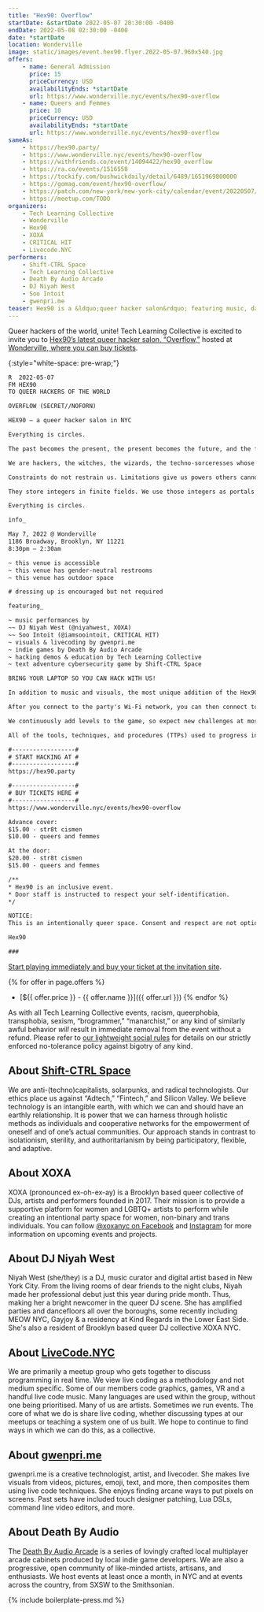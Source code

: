 ```yaml
---
title: "Hex90: Overflow"
startDate: &startDate 2022-05-07 20:30:00 -0400
endDate: 2022-05-08 02:30:00 -0400
date: *startDate
location: Wonderville
image: static/images/event.hex90.flyer.2022-05-07.960x540.jpg
offers:
    - name: General Admission
      price: 15
      priceCurrency: USD
      availabilityEnds: *startDate
      url: https://www.wonderville.nyc/events/hex90-overflow
    - name: Queers and Femmes
      price: 10
      priceCurrency: USD
      availabilityEnds: *startDate
      url: https://www.wonderville.nyc/events/hex90-overflow
sameAs:
    - https://hex90.party/
    - https://www.wonderville.nyc/events/hex90-overflow
    - https://withfriends.co/event/14094422/hex90_overflow
    - https://ra.co/events/1516558
    - https://tockify.com/bushwickdaily/detail/6489/1651969800000
    - https://gomag.com/event/hex90-overflow/
    - https://patch.com/new-york/new-york-city/calendar/event/20220507/1814820/hex90-overflow
    - https://meetup.com/TODO
organizers:
    - Tech Learning Collective
    - Wonderville
    - Hex90
    - XOXA
    - CRITICAL HIT
    - Livecode.NYC
performers:
    - Shift-CTRL Space
    - Tech Learning Collective
    - Death By Audio Arcade
    - DJ Niyah West
    - Soo Intoit
    - gwenpri.me
teaser: Hex90 is a &ldquo;queer hacker salon&rdquo; featuring music, dancing, visuals, and special performances. The most unique addition of the Hex90 parties is a hyperlocal cybersecurity (hacking) themed text-adventure game that gave the party its name. After you connect to the party's Wi-Fi network with your laptop, you can launch the Hex90 game in your Web browser. But to solve the challenges, you must download and install real hacker tools and learn how to employ real hacking techniques to progress through game levels ranging from network reconnaissance, applied cryptography, and Web exploitation. Think every 90's hacker movie party scene but gayer.
---
```


Queer hackers of the world, unite! Tech Learning Collective is excited to invite you to [Hex90&rsquo;s latest queer hacker salon, &ldquo;Overflow,&rdquo;](https://hex90.party/) hosted at [Wonderville, where you can buy tickets](https://www.wonderville.nyc/events/hex90-overflow).

{:style="white-space: pre-wrap;"}
```txt
R  2022-05-07
FM HEX90
TO QUEER HACKERS OF THE WORLD

OVERFLOW (SECRET//NOFORN)

HEX90 — a queer hacker salon in NYC

Everything is circles.

The past becomes the present, the present becomes the future, and the future becomes the past again. The same water in the ocean rises to the sky before returning to the sea. Which memories fade and which are refreshed? What lies beyond the waterfall of time and space?

We are hackers, the witches, the wizards, the techno-sorceresses whose shapes shift within an infinite loop. We are the essence of the more.

Constraints do not restrain us. Limitations give us powers others cannot understand because they do not see beyond the overflow.

They store integers in finite fields. We use those integers as portals into their machines. They reduce gender to a binary. We stretch those roles to (re)create theaters of infinite expressive possibility. They "build" software. We write reality. They "engineer" services. We enchant souls. They "command" tools. We invoke demons.

Everything is circles.

info_

May 7, 2022 @ Wonderville
1186 Broadway, Brooklyn, NY 11221
8:30pm — 2:30am

~ this venue is accessible
~ this venue has gender-neutral restrooms
~ this venue has outdoor space

# dressing up is encouraged but not required

featuring_

~ music performances by
~~ DJ Niyah West (@niyahwest, XOXA)
~~ Soo Intoit (@iamsoointoit, CRITICAL HIT)
~ visuals & livecoding by gwenpri.me
~ indie games by Death By Audio Arcade
~ hacking demos & education by Tech Learning Collective
~ text adventure cybersecurity game by Shift-CTRL Space

BRING YOUR LAPTOP SO YOU CAN HACK WITH US!

In addition to music and visuals, the most unique addition of the Hex90 parties is a hyperlocal cybersecurity (hacking) themed text-adventure game that gave the party its name: Hex90. This game is played on your own laptop, not on a console or arcade cabinet at the venue, but is still only accessible when you are physically at the party venue itself. (Aside from a short "trailer," the game is not available on the public Internet.)

After you connect to the party's Wi-Fi network, you can then connect to the Hex90 game server using your Web browser. But to solve the challenges, you must download and install real hacker tools and learn how to employ real hacking techniques to progress through game levels ranging from network reconnaissance, applied cryptography, and Web exploitation. You've never seen so many queers open so many terminals in one place while being so close to a dance floor, and there's no high quite like it.

We continuously add levels to the game, so expect new challenges at most parties. Moreover, we sometimes incorporate physical-world features of the venue, like padlocks you need to pick that are safeguarding access to secret passwords, QR codes stashed in unexpected places, unassuming but exposed Ethernet cabling that turns out not to be a mistake at all, and so on. At Hex90, the game controller is your computer and the game mechanic is the real world.

All of the tools, techniques, and procedures (TTPs) used to progress in the game levels are skills taught by and equipment used by Tech Learning Collective instructors in our twice-weekly online workshops. Visit TechLearningCollective.com for more information and to enroll.

#------------------#
# START HACKING AT #
#------------------#
https://hex90.party

#------------------#
# BUY TICKETS HERE #
#------------------#
https://www.wonderville.nyc/events/hex90-overflow

Advance cover:
$15.00 - str8t cismen
$10.00 - queers and femmes

At the door:
$20.00 - str8t cismen
$15.00 - queers and femmes

/**
* Hex90 is an inclusive event.
* Door staff is instructed to respect your self-identification.
*/

NOTICE:
This is an intentionally queer space. Consent and respect are not optional! Anyone acting shitty will be removed immediately without a refund. No amount of racism, queerphobia, transphobia, or sexism will be tolerated. This event is a celebration of queer hacking for queer hackers, not for Silicon Valley entrepreneurs, brogrammers, or BitCoin bros. Don't piss off the hackers. ;)

Hex90

###
```

[Start playing immediately and buy your ticket at the invitation site](https://hex90.party/).

{% for offer in page.offers %}
* [${{ offer.price }} - {{ offer.name }}]({{ offer.url }})
{% endfor %}

As with all Tech Learning Collective events, racism, queerphobia, transphobia, sexism, “brogrammer,” “manarchist,” or any kind of similarly awful behavior *will* result in immediate removal from the event without a refund. Please refer to [our lightweight social rules](https://github.com/AnarchoTechNYC/meta/wiki/Social-rules) for details on our strictly enforced no-tolerance policy against bigotry of any kind.

## About [Shift-CTRL Space](https://shiftctrl.space/)

We are anti-(techno)capitalists, solarpunks, and radical technologists. Our ethics place us against &ldquo;Adtech,&rdquo; &ldquo;Fintech,&rdquo; and Silicon Valley. We believe technology is an intangible earth, with which we can and should have an earthly relationship. It is power that we can harness through holistic methods as individuals and cooperative networks for the empowerment of oneself and of one&rsquo;s actual communities. Our approach stands in contrast to isolationism, sterility, and authoritarianism by being participatory, flexible, and adaptive.

## About XOXA

XOXA (pronounced ex-oh-ex-ay) is a Brooklyn based queer collective of DJs, artists and performers founded in 2017. Their mission is to provide a supportive platform for women and LGBTQ+ artists to perform while creating an intentional party space for women, non-binary and trans individuals. You can follow [@xoxanyc on Facebook](https://www.facebook.com/xoxanyc) and [Instagram](https://www.instagram.com/xoxanyc) for more information on upcoming events and projects.

## About DJ Niyah West

Niyah West (she/they) is a DJ, music curator and digital artist based in New York City. From the living rooms of dear friends to the night clubs, Niyah made her professional debut just this year during pride month. Thus, making her a bright newcomer in the queer DJ scene. She has amplified parties and dancefloors all over the boroughs, some recently including MEOW NYC, Gayjoy & a residency at Kind Regards in the Lower East Side. She's also a resident of Brooklyn based queer DJ collective XOXA NYC.

## About [LiveCode.NYC](https://livecode.nyc/)

We are primarily a meetup group who gets together to discuss programming in real time. We view live coding as a methodology and not medium specific. Some of our members code graphics, games, VR and a handful live code music. Many languages are used within the group, without one being prioritised. Many of us are artists. Sometimes we run events. The core of what we do is share live coding, whether discussing types at our meetups or teaching a system one of us built. We hope to continue to find ways in which we can do this, as a collective.

## About [gwenpri.me](https://gwenpri.me/)

gwenpri.me is a creative technologist, artist, and livecoder. She makes live visuals from videos, pictures, emoji, text, and more, then composites them using live code techniques. She enjoys finding arcane ways to put pixels on screens. Past sets have included touch designer patching, Lua DSLs, command line video editors, and more.

## About Death By Audio

The [Death By Audio Arcade](https://www.deathbyaudioarcade.com/) is a series of lovingly crafted local multiplayer arcade cabinets produced by local indie game developers. We are also a progressive, open community of like-minded artists, artisans, and enthusiasts. We host events at least once a month, in NYC and at events across the country, from SXSW to the Smithsonian.

{% include boilerplate-press.md %}
